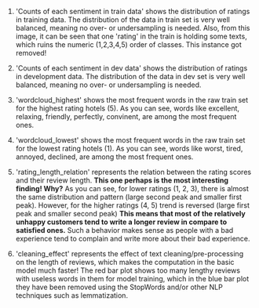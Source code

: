 
1. 'Counts of each sentiment in train data' shows the distribution of ratings in training data. The distribution of the data in train set is very well balanced, meaning no over- or undersampling is needed. Also, from this image, it can be seen that one 'rating' in the train is holding some texts, which ruins the numeric (1,2,3,4,5) order of classes. This instance got removed!

2. 'Counts of each sentiment in dev data' shows the distribution of ratings in development data. The distribution of the data in dev set is very well balanced, meaning no over- or undersampling is needed.

3. 'wordcloud_highest' shows the most frequent words in the raw train set for the highest rating hotels (5). As you can see, words like excellent, relaxing, friendly, perfectly, convinent, are among the most frequent ones.

4. 'wordcloud_lowest' shows the most frequent words in the raw train set for the lowest rating hotels (1). As you can see, words like worst, tired, annoyed, declined, are among the most frequent ones.

5. 'rating_length_relation' represents the relation between the rating scores and their review length. **This one perhaps is the most interesting finding! Why?** As you can see, for lower ratings (1, 2, 3), there is almost the same distribution and pattern (large second peak and smaller first peak). However, for the higher ratings (4, 5) trend is reversed (large first peak and smaller second peak) 
**This means that most of the relatively unhappy customers tend to write a longer review in compare to satisfied ones.** Such a behavior makes sense as people with a bad experience tend to complain and write more about their bad experience.

6. 'cleaning_effect' represents the effect of text cleaning/pre-processing on the length of reviews, which makes the computation in the basic model much faster! The red bar plot shows too many lengthy reviews with useless words in them for model training, which in the blue bar plot they have been removed using the StopWords and/or other NLP techniques such as lemmatization.
